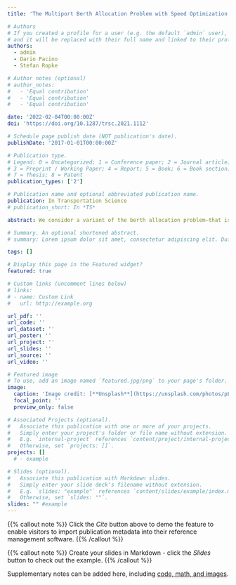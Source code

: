 ```yaml
---
title: 'The Multiport Berth Allocation Problem with Speed Optimization: Exact Methods and a Cooperative Game Analysis'

# Authors
# If you created a profile for a user (e.g. the default `admin` user), write the username (folder name) here
# and it will be replaced with their full name and linked to their profile.
authors:
  - admin
  - Dario Pacino
  - Stefan Ropke

# Author notes (optional)
# author_notes:
#   - 'Equal contribution'
#   - 'Equal contribution'
#   - 'Equal contribution'

date: '2022-02-04T00:00:00Z'
doi: 'https://doi.org/10.1287/trsc.2021.1112'

# Schedule page publish date (NOT publication's date).
publishDate: '2017-01-01T00:00:00Z'

# Publication type.
# Legend: 0 = Uncategorized; 1 = Conference paper; 2 = Journal article;
# 3 = Preprint / Working Paper; 4 = Report; 5 = Book; 6 = Book section;
# 7 = Thesis; 8 = Patent
publication_types: ['2']

# Publication name and optional abbreviated publication name.
publication: In Transportation Science
# publication_short: In *TS*

abstract: We consider a variant of the berth allocation problem—that is, the multiport berth allocation problem—aimed at assigning berthing times and positions to vessels in container terminals. This variant involves optimizing vessel travel speeds between multiple ports, thereby exploiting the potentials of a collaboration between carriers (shipping lines) and terminal operators. Using a graph representation of the problem, we reformulate an existing mixed-integer problem into a generalized set partitioning problem, in which each variable refers to a sequence of feasible berths in the ports that the vessel visits. By integrating column generation and cut separation in a branch-and-cut-and-price procedure, our proposed method is able to outperform commercial solvers in a set of benchmark instances and adapt better to larger instances. In addition, we apply cooperative game theory methods to efficiently distribute the savings resulting from a potential collaboration and show that both carriers and terminal operators would benefit from collaborating.

# Summary. An optional shortened abstract.
# summary: Lorem ipsum dolor sit amet, consectetur adipiscing elit. Duis posuere tellus ac convallis placerat. Proin tincidunt magna sed ex sollicitudin condimentum.

tags: []

# Display this page in the Featured widget?
featured: true

# Custom links (uncomment lines below)
# links:
# - name: Custom Link
#   url: http://example.org

url_pdf: ''
url_code: ''
url_dataset: ''
url_poster: ''
url_project: ''
url_slides: ''
url_source: ''
url_video: ''

# Featured image
# To use, add an image named `featured.jpg/png` to your page's folder.
image:
  caption: 'Image credit: [**Unsplash**](https://unsplash.com/photos/pLCdAaMFLTE)'
  focal_point: ''
  preview_only: false

# Associated Projects (optional).
#   Associate this publication with one or more of your projects.
#   Simply enter your project's folder or file name without extension.
#   E.g. `internal-project` references `content/project/internal-project/index.md`.
#   Otherwise, set `projects: []`.
projects: []
  # - example

# Slides (optional).
#   Associate this publication with Markdown slides.
#   Simply enter your slide deck's filename without extension.
#   E.g. `slides: "example"` references `content/slides/example/index.md`.
#   Otherwise, set `slides: ""`.
slides: "" #example
---
```


{{% callout note %}}
Click the _Cite_ button above to demo the feature to enable visitors to import publication metadata into their reference management software.
{{% /callout %}}

{{% callout note %}}
Create your slides in Markdown - click the _Slides_ button to check out the example.
{{% /callout %}}

Supplementary notes can be added here, including [code, math, and images](https://wowchemy.com/docs/writing-markdown-latex/).
